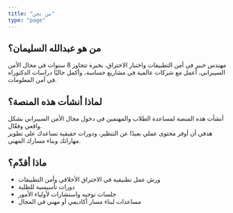 ```yaml
---
title: "من نحن"
type: "page"
---
```


## من هو عبدالله السليمان؟

مهندس خبير في أمن التطبيقات واختبار الاختراق، بخبرة تتجاوز 8 سنوات في مجال الأمن السيبراني، أعمل مع شركات عالمية في مشاريع حساسة، وأكمل حاليًا دراسات الدكتوراه في أمن المعلومات.

## لماذا أنشأت هذه المنصة؟

أنشأت هذه المنصة لمساعدة الطلاب والمهتمين في دخول مجال الأمن السيبراني بشكل واقعي وفعّال.  
هدفي أن أوفر محتوى عملي بعيدًا عن التنظير، ودورات حقيقية تساعدك على تطوير مهاراتك وبناء مسارك المهني.

## ماذا أقدّم؟

- ورش عمل تطبيقية في الاختراق الأخلاقي وأمن التطبيقات  
- دورات تأسيسية للطلبة  
- جلسات توجيه واستشارات لأولياء الأمور  
- مساعدات لبناء مسار أكاديمي أو مهني في المجال  
